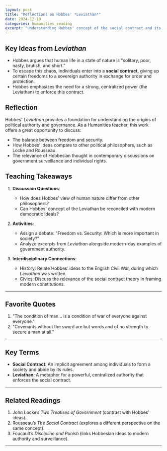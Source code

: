 ```yaml
---
layout: post
title: "Reflections on Hobbes' *Leviathan*"
date: 2024-12-10
categories: humanities_reading
excerpt: "Understanding Hobbes' concept of the social contract and its implications for modern governance."
---
```


## Key Ideas from *Leviathan*
- Hobbes argues that human life in a state of nature is "solitary, poor, nasty, brutish, and short."
- To escape this chaos, individuals enter into a **social contract**, giving up certain freedoms to a sovereign authority in exchange for order and protection.
- Hobbes emphasizes the need for a strong, centralized power (the Leviathan) to enforce this contract.

## Reflection
Hobbes' *Leviathan* provides a foundation for understanding the origins of political authority and governance. As a Humanities teacher, this work offers a great opportunity to discuss:
- The balance between freedom and security.
- How Hobbes’ ideas compare to other political philosophers, such as Locke and Rousseau.
- The relevance of Hobbesian thought in contemporary discussions on government surveillance and individual rights.

## Teaching Takeaways
1. **Discussion Questions**:
   - How does Hobbes’ view of human nature differ from other philosophers?
   - Can Hobbes' concept of the Leviathan be reconciled with modern democratic ideals?

2. **Activities**:
   - Assign a debate: "Freedom vs. Security: Which is more important in society?"
   - Analyze excerpts from *Leviathan* alongside modern-day examples of government authority.

3. **Interdisciplinary Connections**:
   - History: Relate Hobbes’ ideas to the English Civil War, during which *Leviathan* was written.
   - Civics: Discuss the relevance of the social contract theory in framing modern constitutions.

---

## Favorite Quotes
1. "The condition of man... is a condition of war of everyone against everyone."
2. "Covenants without the sword are but words and of no strength to secure a man at all."

---

## Key Terms
- **Social Contract**: An implicit agreement among individuals to form a society and abide by its rules.
- **Leviathan**: A metaphor for a powerful, centralized authority that enforces the social contract.

---

## Related Readings
1. John Locke’s *Two Treatises of Government* (contrast with Hobbes' ideas).
2. Rousseau’s *The Social Contract* (explores a different perspective on the same concept).
3. Foucault’s *Discipline and Punish* (links Hobbesian ideas to modern authority and surveillance).

---

